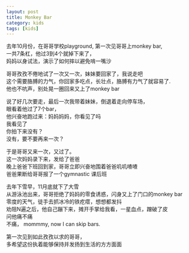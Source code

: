 ```yaml
---
layout: post
title: Monkey Bar
category: kids
tags: [kids]
---
```


去年10月份，在哥哥学校playground, 第一次见哥哥上monkey bar,  
一共7条杠，他过3到4个就掉下来了，  
妈妈以身试法，演示了如何摔以避免啃一嘴沙  
  
哥哥孜孜不倦地试了一次又一次，妹妹要回家了，我说走吧  
这个需要胳膊的力气，你回家多吃点，长壮点，胳膊有力气了就容易了.  
他也不吭声，别处晃一圈回来又上了monkey bar  
  
说了好几次要走，最后一次我带着妹妹，倒退着走向停车场，  
眼看着他过了7个bar，   
他兴奋地跑过来：妈妈妈妈，你看见了吗  
我看见了   
你拍下来没有？  
没有，要不要再来一次？  
  
于是哥哥又来一次，又过了。  
这一次妈妈录下来，发给了爸爸   
晚上爸爸下班回到家，哥哥立即兴奋地围着爸爸叽叽喳喳  
爸爸果断给哥哥报了一个gymnastic 课后班   
  
去年下雪早，11月底就下了大雪  
从游泳池出来，哥哥拒绝了妈妈的零食诱惑，闪身又上了门口的monkey bar  
零度的天气，徒手去抓冰冷的铁疙瘩，想想都发抖   
劝阻N遍之后，他自己蹦下来，摊开手掌给我看，一星血点，蹭破了皮  
问他痛不痛  
不痛， mommmy, now I can skip bars.   
  
第一次见到如此孜孜以求的哥哥，  
多希望这份执着能够保持并发扬到生活的方方面面   